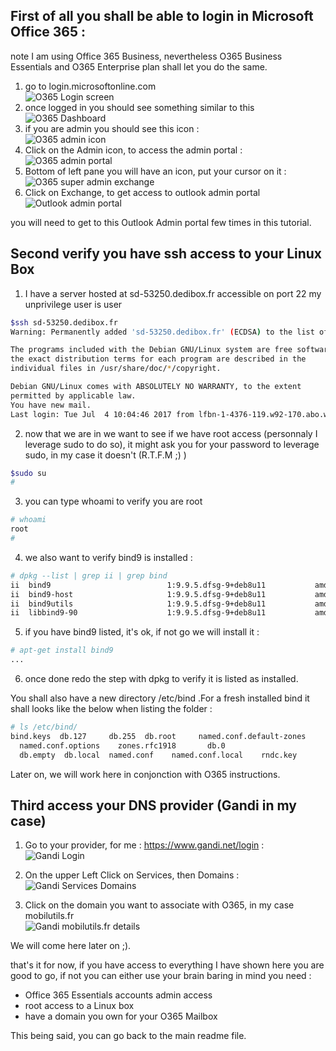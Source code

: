 ## First of all you shall be able to login in Microsoft Office 365 :  
note I am using Office 365 Business, nevertheless O365 Business Essentials and O365 Enterprise plan shall let you do the same.    
1) go to login.microsoftonline.com  
![O365 Login screen](O365_login.png)  
2) once logged in you should see something similar to this  
![O365 Dashboard](O365_Dashboard.png)  
3) if you are admin you should see this icon :  
![O365 admin icon](O365_AdminIcon.png)  
4) Click on the Admin icon, to access the admin portal :  
![O365 admin portal](O365_AdminPortal.png)
5) Bottom of left pane you will have an icon, put your cursor on it :
![O365 super admin exchange](O365_SuperAdminIcon_Exchange.png)
6) Click on Exchange, to get access to outlook admin portal  
![Outlook admin portal](O365_Outlook_AdminPortal.png)

you will need to get to this Outlook Admin portal few times in this tutorial.

## Second verify you have ssh access to your Linux Box

1) I have a server hosted at sd-53250.dedibox.fr accessible on port 22
my unprivilege user is user  
 
```bash
$ssh sd-53250.dedibox.fr
Warning: Permanently added 'sd-53250.dedibox.fr' (ECDSA) to the list of known hosts.

The programs included with the Debian GNU/Linux system are free software;
the exact distribution terms for each program are described in the
individual files in /usr/share/doc/*/copyright.

Debian GNU/Linux comes with ABSOLUTELY NO WARRANTY, to the extent
permitted by applicable law.
You have new mail.
Last login: Tue Jul  4 10:04:46 2017 from lfbn-1-4376-119.w92-170.abo.wanadoo.fr
```  
2) now that we are in we want to see if we have root access (personnaly I leverage sudo to do so), it might ask you for your password to leverage sudo, in my case it doesn't (R.T.F.M ;) )  
 
```bash
$sudo su
#
```
3) you can type whoami to verify you are root  
 
```bash
# whoami
root
#
```  
4) we also want to verify bind9 is installed :  

```bash
# dpkg --list | grep ii | grep bind
ii  bind9                          1:9.9.5.dfsg-9+deb8u11           amd64        Internet Domain Name Server
ii  bind9-host                     1:9.9.5.dfsg-9+deb8u11           amd64        Version of 'host' bundled with BIND 9.X
ii  bind9utils                     1:9.9.5.dfsg-9+deb8u11           amd64        Utilities for BIND
ii  libbind9-90                    1:9.9.5.dfsg-9+deb8u11           amd64        BIND9 Shared Library used by BIND
```
5) if you have bind9 listed, it's ok, if not go we will install it :  

```bash
# apt-get install bind9
...
```  
6) once done redo the step with dpkg to verify it is listed as installed.  

You shall also have a new directory /etc/bind .For a fresh installed bind it shall looks like the below when listing the folder :  

```bash
# ls /etc/bind/
bind.keys  db.127	  db.255  db.root	  named.conf.default-zones
  named.conf.options	zones.rfc1918		db.0	
  db.empty	db.local  named.conf	named.conf.local	rndc.key
```  

Later on, we will work here in conjonction with O365 instructions.

## Third access your DNS provider (Gandi in my case)
1) Go to your provider, for me : <https://www.gandi.net/login> :  
![Gandi Login](GANDI_Login.png)  

2) On the upper Left Click on Services, then Domains :   
![Gandi Services Domains](GANDI_ServicesDomains.png)  

3) Click on the domain you want to associate with O365, in my case mobilutils.fr  
![Gandi mobilutils.fr details](GANDI_MobilutilsfrDetails.png)  

We will come here later on ;).

that's it for now, if you have access to everything I have shown here you are good to go, if not you can either use your brain baring in mind you need :  
* Office 365 Essentials accounts admin access
* root access to a Linux box
* have a domain you own for your O365 Mailbox  

This being said, you can go back to the main readme file.